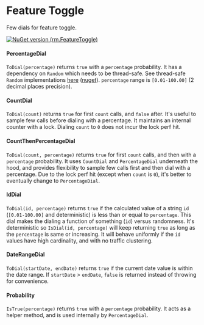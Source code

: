 # Feature Toggle

Few dials for feature toggle.

[![NuGet version (rm.FeatureToggle)](https://img.shields.io/nuget/v/rm.FeatureToggle.svg?style=flat-square)](https://www.nuget.org/packages/rm.FeatureToggle/)

#### PercentageDial

`ToDial(percentage)` returns `true` with a `percentage` probability. It has a dependency on `Random` which needs to be thread-safe. See thread-safe `Random` implementations [here](https://github.com/rmandvikar/random2) ([nuget](https://www.nuget.org/packages/rm.Random2)). `percentage` range is `[0.01-100.00]` (2 decimal places precision).

#### CountDial

`ToDial(count)` returns `true` for first `count` calls, and `false` after. It's useful to sample few calls before dialing with a percentage. It maintains an internal counter with a lock. Dialing `count` to `0` does not incur the lock perf hit.

#### CountThenPercentageDial

`ToDial(count, percentage)` returns `true` for first `count` calls, and then with a `percentage` probability. It uses `CountDial` and `PercentageDial` underneath the hood, and provides flexibility to sample few calls first and then dial with a percentage. Due to the lock perf hit (except when `count` is `0`), it's better to eventually change to `PercentageDial`.

#### IdDial

`ToDial(id, percentage)` returns `true` if the calculated value of a string `id` (`[0.01-100.00]` and deterministic) is less than or equal to `percentage`. This dial makes the dialing a function of something (`id`) versus randomness. It's deterministic so `IsDial(id, percentage)` will keep returning `true` as long as the `percentage` is same or increasing. It will behave uniformly if the `id` values have high cardinality, and with no traffic clustering.

#### DateRangeDial

`ToDial(startDate, endDate)` returns `true` if the current date value is within the date range. If `startDate` > `endDate`, `false` is returned instead of throwing for convenience.

#### Probability

`IsTrue(percentage)` returns `true` with a `percentage` probability. It acts as a helper method, and is used internally by `PercentageDial`.

